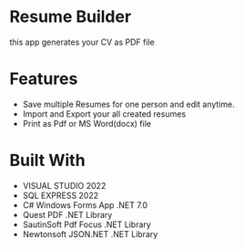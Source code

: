 # Resume Builder
this app generates your CV as PDF file <br>
<h1>Features</h1>
<ul>
  <li>Save multiple Resumes for one person and edit anytime.</li>
  <li>Import and Export your all created resumes</li>
  <li>Print as Pdf or MS Word(docx) file</li>
</ul>

<h1>Built With</h1>
<ul>
  <li>VISUAL STUDIO 2022</li>
  <li>SQL EXPRESS 2022</li>
  <li>C# Windows Forms App .NET 7.0</li>
  <li>Quest PDF .NET Library</i>   
  <li>SautinSoft Pdf Focus .NET Library</i>
  <li>Newtonsoft JSON.NET .NET Library</i>
</ul>
